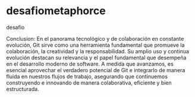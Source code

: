 # desafiometaphorce
desafio

Conclusion:
En el panorama tecnológico y de colaboración en constante evolución, Git sirve como una herramienta fundamental que promueve la colaboración, la creatividad y la responsabilidad. Su amplio uso y continua evolución destacan su relevancia y el papel fundamental que desempeña en el desarrollo moderno de software. A medida que avanzamos, es esencial aprovechar el verdadero potencial de Git e integrarlo de manera fluida en nuestros flujos de trabajo, asegurando que continuemos construyendo e innovando de manera colaborativa, eficiente y bien estructurada.
